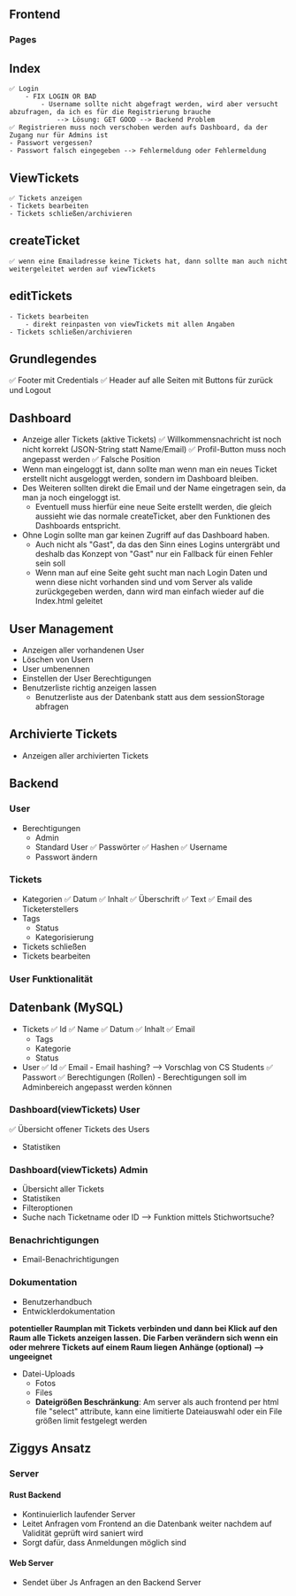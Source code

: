 ## Frontend
### Pages

## Index
    ✅ Login
        - FIX LOGIN OR BAD
            - Username sollte nicht abgefragt werden, wird aber versucht abzufragen, da ich es für die Registrierung brauche
                --> Lösung: GET GOOD --> Backend Problem
    ✅ Registrieren muss noch verschoben werden aufs Dashboard, da der Zugang nur für Admins ist
    - Passwort vergessen?
    - Passwort falsch eingegeben --> Fehlermeldung oder Fehlermeldung

## ViewTickets
    ✅ Tickets anzeigen
    - Tickets bearbeiten
    - Tickets schließen/archivieren

## createTicket
    ✅ wenn eine Emailadresse keine Tickets hat, dann sollte man auch nicht weitergeleitet werden auf viewTickets

## editTickets
    - Tickets bearbeiten
        - direkt reinpasten von viewTickets mit allen Angaben
    - Tickets schließen/archivieren

## Grundlegendes
✅ Footer mit Credentials
✅ Header auf alle Seiten mit Buttons für zurück und Logout 

## Dashboard
- Anzeige aller Tickets (aktive Tickets)
✅ Willkommensnachricht ist noch nicht korrekt (JSON-String statt Name/Email)
✅ Profil-Button muss noch angepasst werden
    ✅ Falsche Position
- Wenn man eingeloggt ist, dann sollte man wenn man ein neues Ticket erstellt nicht ausgeloggt werden, sondern im Dashboard bleiben.
- Des Weiteren sollten direkt die Email und der Name eingetragen sein, da man ja noch eingeloggt ist.
    - Eventuell muss hierfür eine neue Seite erstellt werden, die gleich aussieht wie das normale createTicket, aber den Funktionen des Dashboards entspricht.
- Ohne Login sollte man gar keinen Zugriff auf das Dashboard haben. 
    - Auch nicht als "Gast", da das den Sinn eines Logins untergräbt und deshalb das Konzept von "Gast" nur ein Fallback für einen Fehler sein soll
    - Wenn man auf eine Seite geht sucht man nach Login Daten und wenn diese nicht vorhanden sind und vom Server als valide zurückgegeben werden, dann wird man einfach wieder auf die Index.html geleitet

## User Management
- Anzeigen aller vorhandenen User
- Löschen von Usern
- User umbenennen
- Einstellen der User Berechtigungen
- Benutzerliste richtig anzeigen lassen 
    - Benutzerliste aus der Datenbank statt aus dem sessionStorage abfragen

## Archivierte Tickets
- Anzeigen aller archivierten Tickets


## Backend
### User
- Berechtigungen
    - Admin
    - Standard User
✅ Passwörter
    ✅ Hashen
✅ Username
    - Passwort ändern

### Tickets
- Kategorien
✅ Datum
✅ Inhalt
    ✅ Überschrift
    ✅ Text
✅ Email des Ticketerstellers
- Tags
    - Status
    - Kategorisierung
- Tickets schließen
- Tickets bearbeiten

### User Funktionalität
## Datenbank (MySQL)
- Tickets
    ✅ Id
    ✅ Name
    ✅ Datum
    ✅ Inhalt
    ✅ Email
    - Tags
    - Kategorie
    - Status
- User
    ✅ Id
    ✅ Email
        - Email hashing? --> Vorschlag von CS Students
    ✅ Passwort
    ✅ Berechtigungen (Rollen)
        - Berechtigungen soll im Adminbereich angepasst werden können

### Dashboard(viewTickets) User
✅ Übersicht offener Tickets des Users
- Statistiken

### Dashboard(viewTickets) Admin
- Übersicht aller Tickets
- Statistiken
- Filteroptionen
- Suche nach Ticketname oder ID --> Funktion mittels Stichwortsuche?

### Benachrichtigungen
- Email-Benachrichtigungen

### Dokumentation
- Benutzerhandbuch
- Entwicklerdokumentation

**potentieller Raumplan mit Tickets verbinden und dann bei Klick auf den Raum alle Tickets anzeigen lassen.**
**Die Farben verändern sich wenn ein oder mehrere Tickets auf einem Raum liegen**
**Anhänge (optional) --> ungeeignet**
- Datei-Uploads
    - Fotos
    - Files
    - **Dateigrößen Beschränkung**: Am server als auch frontend per html file "select" attribute, kann eine limitierte Dateiauswahl oder ein File größen  limit festgelegt werden


## Ziggys Ansatz

### Server
#### Rust Backend
- Kontinuierlich laufender Server
- Leitet Anfragen vom Frontend an die Datenbank weiter nachdem auf Validität geprüft wird saniert wird
- Sorgt dafür, dass Anmeldungen möglich sind

#### Web Server
- Sendet über Js Anfragen an den Backend Server